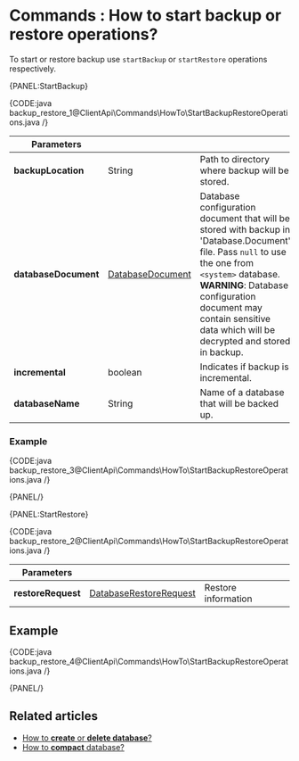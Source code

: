 # Commands : How to start backup or restore operations?

To start or restore backup use `startBackup` or `startRestore` operations respectively.

{PANEL:StartBackup}

{CODE:java backup_restore_1@ClientApi\Commands\HowTo\StartBackupRestoreOperations.java /}

| Parameters | | |
| ------------- | ------------- | ----- |
| **backupLocation** | String | Path to directory where backup will be stored. |
| **databaseDocument** | [DatabaseDocument](../../../glossary/database-document) | Database configuration document that will be stored with backup in 'Database.Document' file. Pass `null` to use the one from `<system>` database.<br />**WARNING**: Database configuration document may contain sensitive data which will be decrypted and stored in backup. |
| **incremental** | boolean | Indicates if backup is incremental. |
| **databaseName** | String | Name of a database that will be backed up. |

### Example

{CODE:java backup_restore_3@ClientApi\Commands\HowTo\StartBackupRestoreOperations.java /}

{PANEL/}

{PANEL:StartRestore}

{CODE:java backup_restore_2@ClientApi\Commands\HowTo\StartBackupRestoreOperations.java /}

| Parameters | | |
| ------------- | ------------- | ----- |
| **restoreRequest** | [DatabaseRestoreRequest](../../../glossary/database-restore-request) | Restore information |

## Example

{CODE:java backup_restore_4@ClientApi\Commands\HowTo\StartBackupRestoreOperations.java /}

{PANEL/}

## Related articles

- [How to **create** or **delete database**?](../../../client-api/commands/how-to/create-delete-database)     
- [How to **compact** database?](../../../client-api/commands/how-to/compact-database)     